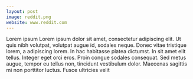 ```yaml
---
layout: post
image: reddit.png
website: www.reddit.com
---
```

Lorem ipsum Lorem ipsum dolor sit amet, consectetur adipiscing elit. Ut quis nibh volutpat, volutpat augue id, sodales neque. Donec vitae tristique lorem, a adipiscing lorem. In hac habitasse platea dictumst. In sit amet elit tellus. Integer eget orci eros. Proin congue sodales consequat. Sed metus augue, tempor eu tellus non, tincidunt vestibulum dolor. Maecenas sagittis mi non porttitor luctus. Fusce ultricies velit
